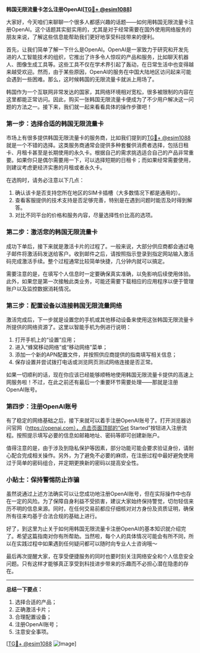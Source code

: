 **韩国无限流量卡怎么注册OpenAI[[TG💪+ @esim1088](https://t.me/s/esim1088)]**

大家好，今天咱们来聊聊一个很多人都感兴趣的话题——如何用韩国无限流量卡注册OpenAI。这个话题其实挺实用的，尤其是对于经常需要在国外使用网络服务的朋友来说，了解这些信息能帮助我们更好地享受科技带来的便利。

首先，让我们简单了解一下什么是OpenAI。OpenAI是一家致力于研究和开发先进的人工智能技术的组织，它推出了许多令人惊叹的产品和服务，比如聊天机器人、图像生成工具等。这些工具不仅在学术界引起了轰动，在日常生活中也变得越来越受欢迎。然而，由于某些原因，OpenAI的服务在中国大陆地区访问起来可能会遇到一些困难。那么，这时候韩国的无限流量卡就派上用场了。

韩国作为一个互联网非常发达的国家，其网络环境相对宽松，很多被限制的内容在这里都能正常访问。因此，购买一张韩国无限流量卡便成为了不少用户解决这一问题的方法之一。接下来，我们就一起来看看具体的操作步骤吧！

### 第一步：选择合适的韩国无限流量卡

市场上有很多提供韩国无限流量卡的服务商，比如我们提到的[TG💪+ @esim1088](https://t.me/s/esim1088)就是一个不错的选择。这类服务商通常会提供多种套餐供消费者选择，包括日租卡、月租卡甚至是长期使用的永久卡。根据自己的需求挑选适合自己的产品非常重要。如果你只是偶尔需要用一下，可以选择短期的日租卡；而如果经常需要使用，则建议考虑更经济实惠的月租或者永久卡。

在选购时，请务必注意以下几点：
1. 确认该卡是否支持您所在地区的SIM卡插槽（大多数情况下都是通用的）。
2. 查看客服提供的技术支持是否足够完善，特别是在遇到问题时能否及时得到解答。
3. 对比不同平台的价格和服务内容，尽量选择性价比高的选项。

### 第二步：激活您的韩国无限流量卡

成功下单后，接下来就是激活卡片的过程了。一般来说，大部分供应商都会通过电子邮件将激活码发送给客户。收到邮件之后，请按照指示登录到指定网站输入激活码完成激活手续。整个过程通常比较简单快捷，几分钟内就可以搞定。

需要注意的是，在填写个人信息时一定要确保真实准确，以免影响后续使用体验。此外，如果您是第一次接触此类业务，可能还需要下载相应的应用程序以便于管理账户以及监控数据消耗情况。

### 第三步：配置设备以连接韩国无限流量网络

激活完成后，下一步就是设置您的手机或其他移动设备来使用这张韩国无限流量卡所提供的网络资源了。这里以智能手机为例进行说明：

1. 打开手机上的“设置”应用；
2. 进入“蜂窝移动网络”或“移动网络”菜单；
3. 添加一个新的APN配置文件，并按照供应商提供的指南填写相关信息；
4. 保存设置并尝试拨打电话或浏览网页测试网络连接是否正常。

如果一切顺利的话，现在你应该已经能够顺畅地使用韩国无限流量卡提供的高速上网服务啦！不过，在此之前还有最后一个重要环节需要处理——那就是注册OpenAI账号。

### 第四步：注册OpenAI账号

有了稳定的网络基础之后，接下来就可以着手注册OpenAI账号了。打开浏览器访问官网（https://openai.com），点击页面顶部的“Get Started”按钮进入注册流程。按照提示填写必要的信息如邮箱地址、密码等即可创建新账户。

值得注意的是，由于涉及到隐私保护等因素，部分功能可能会要求验证身份，请耐心配合完成相关操作。另外，为了避免不必要的麻烦，在注册过程中最好避免使用过于简单的密码组合，并定期更换新的密码以提高安全性。

### 小贴士：保持警惕防止诈骗

虽然说通过上述方法确实可以让您成功地注册OpenAI账号，但在实际操作中也存在一定的风险。为了保障自身利益不受损害，建议大家始终保持警觉，切勿轻信来历不明的信息来源。同时，在任何交易前都应仔细核对对方身份及资质证明，确保所有往来均基于合法合规的基础上进行。

好了，到这里为止关于如何用韩国无限流量卡注册OpenAI的基本知识就介绍完了。希望这篇指南对你有所帮助。当然啦，每个人的具体情况可能会有所不同，所以在实践过程中如果遇到任何疑问都可以随时向专业人士咨询哦～

最后再次提醒大家，在享受便捷服务的同时也要时刻关注网络安全和个人信息安全问题。只有这样才能够真正享受到科技进步带来的乐趣而不必担心潜在隐患的存在。

---

**总结一下要点：**
1. 选择合适的产品；
2. 正确激活卡片；
3. 合理配置设备；
4. 注册OpenAI账号；
5. 注意安全事项。

[[TG💪+ @esim1088](https://t.me/s/esim1088) ![Image](https://i.postimg.cc/4NQfJmqS/Snipaste-2025-05-13-00-14-12.png)]